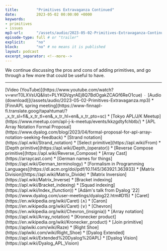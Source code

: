 ```yaml
---
title:        "Primitives Extravaganza Continued"
date:         2023-05-02 00:00:00 +0000
keywords:
- primitives
- issues
mp3-url:      "/assets/audio/2023-05-02-Primitives-Extravaganza-Continued.mp3"
episode-type: full # or "trailer"
explicit:     "no"
block:        "no" # no means it is published
layout: podcast
excerpt_separator: <!--more-->
---
```

We continue discussing the pros and cons of adding primitives, and go through a few more that could be useful to have.
<!--more-->
<hr>
[Video (YouTube)](https://www.youtube.com/watch?v=wvrT0LXVsUQ&list=PLYKQVqyrAEj8Q7BdOgakZCAGf6ReO1cue) ∙ [Audio (download)](/assets/audio/2023-05-02-Primitives-Extravaganza.mp3)
* [FinnAPL spring meeting](https://www-finnapl-fi.translate.goog/tapahtumat/?_x_tr_sl=fi&_x_tr_tl=en&_x_tr_hl=en&_x_tr_pto=sc)
* [Tokyo APL/J/K Meetup](https://www.meetup.com/apl-j-k-meetup/events/kkzgdtyfchbtb/)
* [APL Array Notation Formal Proposal](https://www.dyalog.com/blog/2023/04/formal-proposal-for-apl-array-notation-seeking-feedback)
* [Strand notation](https://apl.wiki/Strand_notation)
* [Select primitive](https://apl.wiki/From)
* [Depth primitive](https://apl.wiki/Depth_(operator))
* [Reverse Compose primitive](https://apl.wiki/Reverse_Compose)
* [Array Cast](https://arraycast.com)
* [German names for things](https://apl.wiki/German_terminology)
* [Formalism in Programming Languages](https://dl.acm.org/doi/pdf/10.1145/363921.363933)
* [Matrix Division](https://apl.wiki/Matrix_Divide)
* [Matrix Inversion](https://apl.wiki/Matrix_Inverse)
* [Bracket indexing](https://apl.wiki/Bracket_indexing)
* [Squad indexing](https://apl.wiki/Index_(function))
* [Adám's talk from Dyalog '22](https://www.dyalog.com/user-meetings/dyalog22.htm#D15)
* [Caret](https://en.wikipedia.org/wiki/Caret) (∧)
* [Caron](https://en.wikipedia.org/wiki/Caret) (∨)
* [Chevron](https://en.wikipedia.org/wiki/Chevron_(insignia))
* [Array notation](https://apl.wiki/Array_notation)
* [Kronecker product](https://en.wikipedia.org/wiki/Kronecker_product)
* [Join primitive](https://aplwiki.com/wiki/Raze)
* [Right Shoe](https://aplwiki.com/wiki/Right_Shoe)
* [Dyalog Extended](https://apl.wiki/Extended%20Dyalog%20APL)
* [Dyalog Vision](https://apl.wiki/Dyalog_APL_Vision)